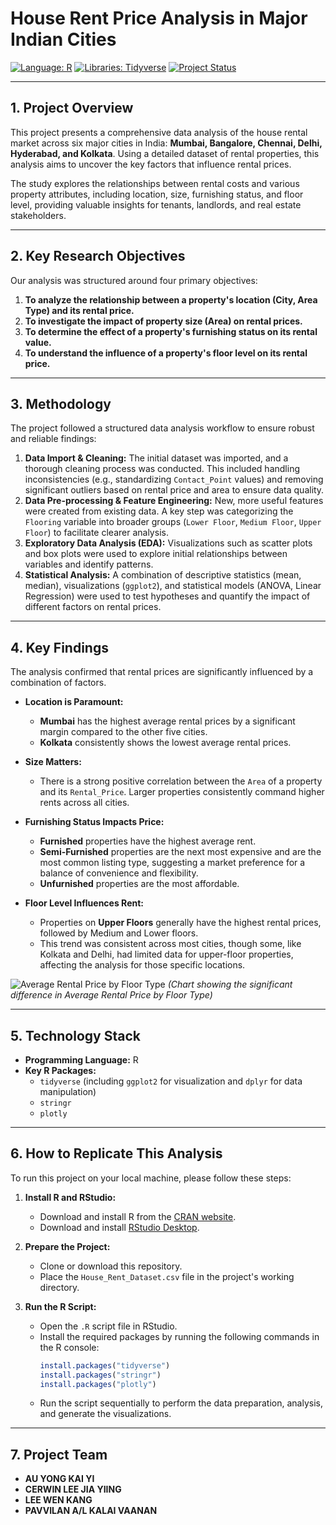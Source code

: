 # House Rent Price Analysis in Major Indian Cities

[![Language: R](https://img.shields.io/badge/Language-R-276DC3.svg?style=for-the-badge&logo=r)](https://www.r-project.org/)
[![Libraries: Tidyverse](https://img.shields.io/badge/Libraries-Tidyverse-1E90FF.svg?style=for-the-badge)](https://www.tidyverse.org/)
[![Project Status](https://img.shields.io/badge/Status-Complete-brightgreen.svg?style=for-the-badge)](https://www.repostatus.org/#inactive)

---

## 1. Project Overview

This project presents a comprehensive data analysis of the house rental market across six major cities in India: **Mumbai, Bangalore, Chennai, Delhi, Hyderabad, and Kolkata**. Using a detailed dataset of rental properties, this analysis aims to uncover the key factors that influence rental prices.

The study explores the relationships between rental costs and various property attributes, including location, size, furnishing status, and floor level, providing valuable insights for tenants, landlords, and real estate stakeholders.

---

## 2. Key Research Objectives

Our analysis was structured around four primary objectives:

1.  **To analyze the relationship between a property's location (City, Area Type) and its rental price.**
2.  **To investigate the impact of property size (Area) on rental prices.**
3.  **To determine the effect of a property's furnishing status on its rental value.**
4.  **To understand the influence of a property's floor level on its rental price.**

---

## 3. Methodology

The project followed a structured data analysis workflow to ensure robust and reliable findings:

1.  **Data Import & Cleaning:** The initial dataset was imported, and a thorough cleaning process was conducted. This included handling inconsistencies (e.g., standardizing `Contact_Point` values) and removing significant outliers based on rental price and area to ensure data quality.
2.  **Data Pre-processing & Feature Engineering:** New, more useful features were created from existing data. A key step was categorizing the `Flooring` variable into broader groups (`Lower Floor`, `Medium Floor`, `Upper Floor`) to facilitate clearer analysis.
3.  **Exploratory Data Analysis (EDA):** Visualizations such as scatter plots and box plots were used to explore initial relationships between variables and identify patterns.
4.  **Statistical Analysis:** A combination of descriptive statistics (mean, median), visualizations (`ggplot2`), and statistical models (ANOVA, Linear Regression) were used to test hypotheses and quantify the impact of different factors on rental prices.

---

## 4. Key Findings

The analysis confirmed that rental prices are significantly influenced by a combination of factors.

* **Location is Paramount:**
    * **Mumbai** has the highest average rental prices by a significant margin compared to the other five cities.
    * **Kolkata** consistently shows the lowest average rental prices.

* **Size Matters:**
    * There is a strong positive correlation between the `Area` of a property and its `Rental_Price`. Larger properties consistently command higher rents across all cities.

* **Furnishing Status Impacts Price:**
    * **Furnished** properties have the highest average rent.
    * **Semi-Furnished** properties are the next most expensive and are the most common listing type, suggesting a market preference for a balance of convenience and flexibility.
    * **Unfurnished** properties are the most affordable.

* **Floor Level Influences Rent:**
    * Properties on **Upper Floors** generally have the highest rental prices, followed by Medium and Lower floors.
    * This trend was consistent across most cities, though some, like Kolkata and Delhi, had limited data for upper-floor properties, affecting the analysis for those specific locations.

![Average Rental Price by Floor Type](./assets/average_rental_by_floor)
*(Chart showing the significant difference in Average Rental Price by Floor Type)*

---

## 5. Technology Stack

* **Programming Language:** R
* **Key R Packages:**
    * `tidyverse` (including `ggplot2` for visualization and `dplyr` for data manipulation)
    * `stringr`
    * `plotly`

---

## 6. How to Replicate This Analysis

To run this project on your local machine, please follow these steps:

1.  **Install R and RStudio:**
    * Download and install R from the [CRAN website](https://cran.r-project.org/).
    * Download and install [RStudio Desktop](https://posit.co/download/rstudio-desktop/).

2.  **Prepare the Project:**
    * Clone or download this repository.
    * Place the `House_Rent_Dataset.csv` file in the project's working directory.

3.  **Run the R Script:**
    * Open the `.R` script file in RStudio.
    * Install the required packages by running the following commands in the R console:
        ```R
        install.packages("tidyverse")
        install.packages("stringr")
        install.packages("plotly")
        ```
    * Run the script sequentially to perform the data preparation, analysis, and generate the visualizations.

---

## 7. Project Team 

* **AU YONG KAI YI**
* **CERWIN LEE JIA YIING**
* **LEE WEN KANG**
* **PAVVILAN A/L KALAI VAANAN**
